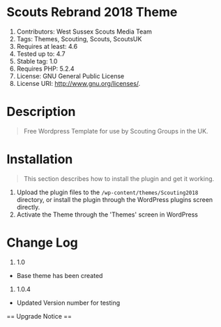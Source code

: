 # Scouts Rebrand 2018 Theme

1. Contributors: West Sussex Scouts Media Team
1. Tags: Themes, Scouting, Scouts, ScoutsUK
1. Requires at least: 4.6
1. Tested up to: 4.7
1. Stable tag: 1.0
1. Requires PHP: 5.2.4
1. License: GNU General Public License
1. License URI: http://www.gnu.org/licenses/.


# Description

> Free Wordpress Template for use by Scouting Groups in the UK.

# Installation

> This section describes how to install the plugin and get it working.

1. Upload the plugin files to the `/wp-content/themes/Scouting2018` directory, or install the plugin through the WordPress plugins screen directly.
1. Activate the Theme through the 'Themes' screen in WordPress

# Change Log

1. 1.0
* Base theme has been created

1. 1.0.4
* Updated Version number for testing

== Upgrade Notice ==

